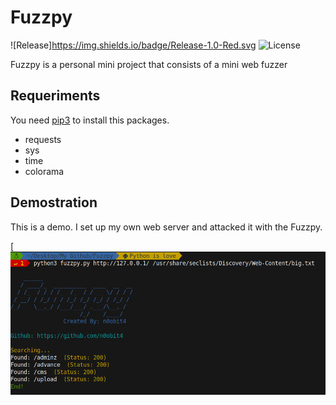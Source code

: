 # Fuzzpy
![Release]https://img.shields.io/badge/Release-1.0-Red.svg ![License](https://img.shields.io/badge/Licence-APACHE-brightgreen.svg)

Fuzzpy is a personal mini project that consists of a mini web fuzzer

## Requeriments

You need [pip3](https://help.dreamhost.com/hc/es/articles/115000699011-Usar-pip3-para-instalar-m%C3%B3dulos-de-Python3) to install this packages.
 
  - requests
  - sys
  - time
  - colorama
  
 ## Demostration
 
 This is a demo. I set up my own web server and attacked it with the Fuzzpy.
 
 [![Fuzzpy demostration](https://raw.githubusercontent.com/n0obit4/Fuzzpy/master/Demostration.png)
